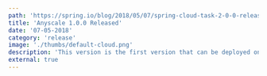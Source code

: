 ```yaml
---
path: 'https://spring.io/blog/2018/05/07/spring-cloud-task-2-0-0-release-is-now-available'
title: 'Anyscale 1.0.0 Released'
date: '07-05-2018'
category: 'release'
image: './thumbs/default-cloud.png'
description: 'This version is the first version that can be deployed on a large scale.'
external: true
---
```

